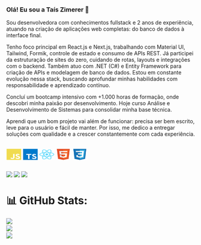 ### Olá! Eu sou a Taís Zimerer 👋

Sou desenvolvedora com conhecimentos fullstack e 2 anos de experiência, atuando na criação de aplicações web completas: do banco de dados à interface final.

Tenho foco principal em React.js e Next.js, trabalhando com Material UI, Tailwind, Formik, controle de estado e consumo de APIs REST. Já participei da estruturação de sites do zero, cuidando de rotas, layouts e integrações com o backend. Também atuo com .NET (C#) e Entity Framework para criação de APIs e modelagem de banco de dados. Estou em constante evolução nessa stack, buscando aprofundar minhas habilidades com responsabilidade e aprendizado contínuo.

Concluí um bootcamp intensivo com +1.000 horas de formação, onde descobri minha paixão por desenvolvimento. Hoje curso Análise e Desenvolvimento de Sistemas para consolidar minha base técnica.

Aprendi que um bom projeto vai além de funcionar: precisa ser bem escrito, leve para o usuário e fácil de manter. Por isso, me dedico a entregar soluções com qualidade e a crescer constantemente com cada experiência.

<div style="display: inline_block"><br>
  <img align="center" alt="tais-Js" height="30" width="40" src="https://raw.githubusercontent.com/devicons/devicon/master/icons/javascript/javascript-plain.svg">
  <img align="center" alt="Tais-Ts" height="30" width="40" src="https://raw.githubusercontent.com/devicons/devicon/master/icons/typescript/typescript-plain.svg">
  <img align="center" alt="Tais-React" height="30" width="40" src="https://raw.githubusercontent.com/devicons/devicon/master/icons/react/react-original.svg">
  <img align="center" alt="Tais-HTML" height="30" width="40" src="https://raw.githubusercontent.com/devicons/devicon/master/icons/html5/html5-original.svg">
  <img align="center" alt="Tais-CSS" height="30" width="40" src="https://raw.githubusercontent.com/devicons/devicon/master/icons/css3/css3-original.svg">
</div>
  
  ##
 
<div> 
  <a href="https://instagram.com/taiszimerer" target="_blank"><img src="https://img.shields.io/badge/-Instagram-%23E4405F?style=for-the-badge&logo=instagram&logoColor=white" target="_blank"></a>   <a href = "mailto:taiszimerer@gmail.com"><img src="https://img.shields.io/badge/-Gmail-%23333?style=for-the-badge&logo=gmail&logoColor=white" target="_blank"></a>  <a href="https://www.linkedin.com/in/tais-zimerer-20aa46139/" target="_blank"><img src="https://img.shields.io/badge/-LinkedIn-%230077B5?style=for-the-badge&logo=linkedin&logoColor=white" target="_blank"></a> 
</div>


# 📊 GitHub Stats:
![](https://github-readme-stats.vercel.app/api?username=taiszimerer&theme=radical&hide_border=false&include_all_commits=false&count_private=false)<br/>
![](https://github-readme-streak-stats.herokuapp.com/?user=taiszimerer&theme=radical&hide_border=false)<br/>
![](https://github-readme-stats.vercel.app/api/top-langs/username=taiszimerer&theme=radical&hide_border=false&include_all_commits=false&count_private=false&layout=compact)

